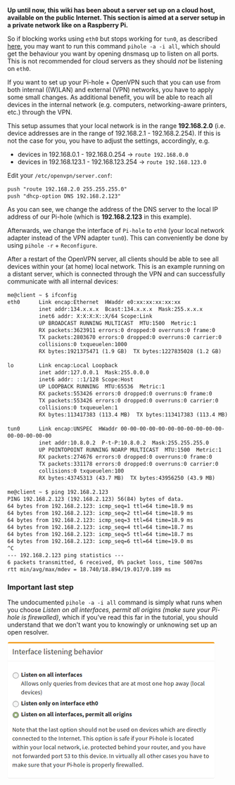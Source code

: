 **Up until now, this wiki has been about a server set up on a cloud host, available on the public Internet.  This section is aimed at a server setup in a private network like on a Raspberry Pi.**

So if blocking works using `eth0` but stops working for `tun0`, as described [here](https://github.com/pi-hole/pi-hole/issues/1553), you may want to run this command `pihole -a -i all`, which should get the behaviour you want by opening dnsmasq up to listen on all ports. This is not recommended for cloud servers as they should _not_ be listening on `eth0`.

If you want to set up your Pi-hole + OpenVPN such that you can use from both internal ((W)LAN) and external (VPN) networks, you have to apply some small changes. As additional benefit, you will be able to reach all devices in the internal network (e.g. computers, networking-aware printers, etc.) through the VPN.

This setup assumes that your local network is in the range **192.168.2.0** (i.e. device addresses are in the range of 192.168.2.1 - 192.168.2.254). If this is not the case for you, you have to adjust the settings, accordingly, e.g.

- devices in 192.168.0.1 - 192.168.0.254 -> `route 192.168.0.0`
- devices in 192.168.123.1 - 192.168.123.254 -> `route 192.168.123.0`

Edit your `/etc/openvpn/server.conf`:

```
push "route 192.168.2.0 255.255.255.0"
push "dhcp-option DNS 192.168.2.123"
```

As you can see, we change the address of the DNS server to the local IP address of our Pi-hole (which is **192.168.2.123** in this example).

Afterwards, we change the interface of `Pi-hole` to `eth0` (your local network adapter instead of the VPN adapter `tun0`). This can conveniently be done by using `pihole -r` + `Reconfigure`.

After a restart of the OpenVPN server, all clients should be able to see all devices within your (at home) local network. This is an example running on a distant server, which is connected through the VPN and can successfully communicate with all internal devices:

```
me@client ~ $ ifconfig
eth0      Link encap:Ethernet  HWaddr e0:xx:xx:xx:xx:xx  
          inet addr:134.x.x.x  Bcast:134.x.x.x  Mask:255.x.x.x
          inet6 addr: X:X:X:X::X/64 Scope:Link
          UP BROADCAST RUNNING MULTICAST  MTU:1500  Metric:1
          RX packets:3623911 errors:0 dropped:0 overruns:0 frame:0
          TX packets:2803670 errors:0 dropped:0 overruns:0 carrier:0
          collisions:0 txqueuelen:1000 
          RX bytes:1921375471 (1.9 GB)  TX bytes:1227835028 (1.2 GB)

lo        Link encap:Local Loopback  
          inet addr:127.0.0.1  Mask:255.0.0.0
          inet6 addr: ::1/128 Scope:Host
          UP LOOPBACK RUNNING  MTU:65536  Metric:1
          RX packets:553426 errors:0 dropped:0 overruns:0 frame:0
          TX packets:553426 errors:0 dropped:0 overruns:0 carrier:0
          collisions:0 txqueuelen:1 
          RX bytes:113417383 (113.4 MB)  TX bytes:113417383 (113.4 MB)

tun0      Link encap:UNSPEC  HWaddr 00-00-00-00-00-00-00-00-00-00-00-00-00-00-00-00  
          inet addr:10.8.0.2  P-t-P:10.8.0.2  Mask:255.255.255.0
          UP POINTOPOINT RUNNING NOARP MULTICAST  MTU:1500  Metric:1
          RX packets:274676 errors:0 dropped:0 overruns:0 frame:0
          TX packets:331178 errors:0 dropped:0 overruns:0 carrier:0
          collisions:0 txqueuelen:100 
          RX bytes:43745313 (43.7 MB)  TX bytes:43956250 (43.9 MB)

me@client ~ $ ping 192.168.2.123
PING 192.168.2.123 (192.168.2.123) 56(84) bytes of data.
64 bytes from 192.168.2.123: icmp_seq=1 ttl=64 time=18.9 ms
64 bytes from 192.168.2.123: icmp_seq=2 ttl=64 time=18.9 ms
64 bytes from 192.168.2.123: icmp_seq=3 ttl=64 time=18.9 ms
64 bytes from 192.168.2.123: icmp_seq=4 ttl=64 time=18.7 ms
64 bytes from 192.168.2.123: icmp_seq=5 ttl=64 time=18.7 ms
64 bytes from 192.168.2.123: icmp_seq=6 ttl=64 time=19.0 ms
^C
--- 192.168.2.123 ping statistics ---
6 packets transmitted, 6 received, 0% packet loss, time 5007ms
rtt min/avg/max/mdev = 18.740/18.894/19.017/0.189 ms
```


### Important last step
The undocumented `pihole -a -i all` command is simply what runs when you choose _Listen on all interfaces, permit all origins (make sure your Pi-hole is firewalled)_, which if you've read this far in the tutorial, you should understand that we don't want you to knowingly or unknowing set up an open resolver.

![screenshot](listening-behavior.png)
